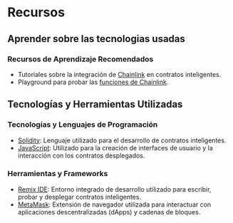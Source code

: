 # Recursos

## Aprender sobre las tecnologias usadas

### Recursos de Aprendizaje Recomendados

- Tutoriales sobre la integración de [Chainlink](https://www.youtube.com/@chainlink) en contratos inteligentes.
- Playground para probar las [funciones de Chainlink](https://functions.chain.link/playground).

## Tecnologías y Herramientas Utilizadas

### Tecnologías y Lenguajes de Programación

- [Solidity](https://docs.soliditylang.org/en/v0.8.23/): Lenguaje utilizado para el desarrollo de contratos inteligentes.
- [JavaScript](https://developer.mozilla.org/es/docs/Web/JavaScript): Utilizado para la creación de interfaces de usuario y la interacción con los contratos desplegados.

### Herramientas y Frameworks

- [Remix IDE](https://remix.ethereum.org/): Entorno integrado de desarrollo utilizado para escribir, probar y desplegar contratos inteligentes.
- [MetaMask](https://metamask.io/): Extensión de navegador utilizada para interactuar con aplicaciones descentralizadas (dApps) y cadenas de bloques.
